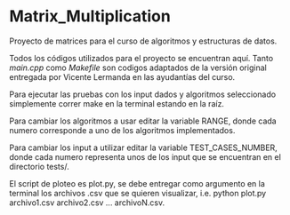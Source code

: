 # Matrix_Multiplication
Proyecto de matrices para el curso de algoritmos y estructuras de datos.

Todos los códigos utilizados para el proyecto se encuentran aquí. Tanto *main.cpp* como *Makefile* son codigos adaptados de la versión original entregada por Vicente Lermanda en las ayudantías del curso.

Para ejecutar las pruebas con los input dados y algoritmos seleccionado simplemente correr make en la terminal estando en la raíz.

Para cambiar los algoritmos a usar editar la variable RANGE, donde cada numero corresponde a uno de los algoritmos implementados.

Para cambiar los input a utilizar editar la variable TEST_CASES_NUMBER, donde cada numero representa unos de los input que se encuentran en el directorio tests/.

El script de ploteo es plot.py, se debe entregar como argumento en la terminal los archivos .csv que se quieren visualizar, i.e. python plot.py archivo1.csv archivo2.csv ... archivoN.csv.

